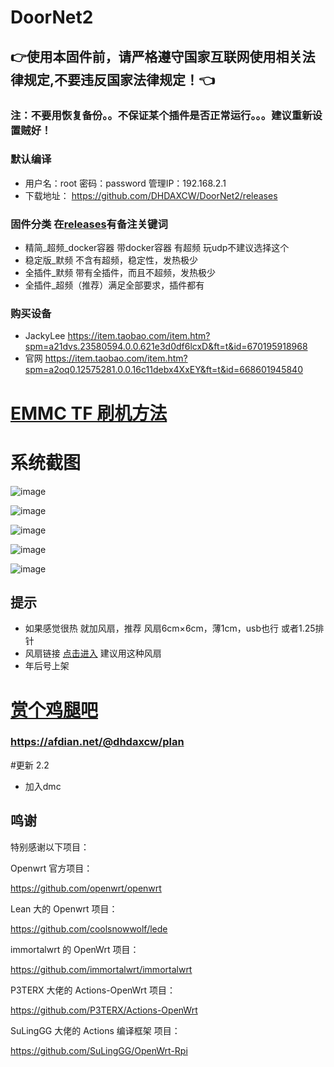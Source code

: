 # DoorNet2
## 👉使用本固件前，请严格遵守国家互联网使用相关法律规定,不要违反国家法律规定！👈

### 注：不要用恢复备份。。不保证某个插件是否正常运行。。。建议重新设置贼好！

### 默认编译  

- 用户名：root 密码：password  管理IP：192.168.2.1
- 下载地址： https://github.com/DHDAXCW/DoorNet2/releases
### 固件分类 在[releases](https://github.com/DHDAXCW/DoorNet2/releases)有备注关键词
- 精简_超频_docker容器 带docker容器 有超频 玩udp不建议选择这个
- 稳定版_默频 不含有超频，稳定性，发热极少
- 全插件_默频 带有全插件，而且不超频，发热极少
- 全插件_超频（推荐）满足全部要求，插件都有
### 购买设备
- JackyLee https://item.taobao.com/item.htm?spm=a21dvs.23580594.0.0.621e3d0df6lcxD&ft=t&id=670195918968
- 官网 https://item.taobao.com/item.htm?spm=a2oq0.12575281.0.0.16c11debx4XxEY&ft=t&id=668601945840

# [EMMC TF 刷机方法](https://github.com/DHDAXCW/DoorNet2/blob/main/emmc.md)

# 系统截图
![image](https://user-images.githubusercontent.com/74764072/150896000-83fdeb7c-7ddd-4ffa-a2dc-45a1d86a3849.png)

![image](https://user-images.githubusercontent.com/74764072/150896121-f24cd658-2a9f-49d0-9e88-ceaedd1bc67f.png)

![image](https://user-images.githubusercontent.com/74764072/150896194-92269903-6865-40aa-b227-d068ae067510.png)

![image](https://user-images.githubusercontent.com/74764072/150896256-f8603322-332b-4bea-bfe3-b2f7ab1cd29a.png)

![image](https://user-images.githubusercontent.com/74764072/150896333-71a0a2d5-a7a1-429b-a3d6-8824d4d279a0.png)


## 提示
 - 如果感觉很热  就加风扇，推荐 风扇6cm×6cm，薄1cm，usb也行 或者1.25排针
 - 风扇链接 [点击进入](https://s.click.taobao.com/t?e=m%3D2%26s%3Dd8Ack0Lbx8McQipKwQzePOeEDrYVVa64LKpWJ%2Bin0XJRAdhuF14FMXpyNmcFd6mT8sviUM61dt2T0mcOGN1M6FAj1gqltKaEfKzCcEr0EW0YuhTK3FPxiHMT7yc3NZrQKSOkJV8harV3phaPbavinqGCwVfdcN0wcSpj5qSCmbA%3D)  建议用这种风扇
 - 年后号上架
# [赏个鸡腿吧](https://afdian.net/@dhdaxcw/plan)
### https://afdian.net/@dhdaxcw/plan

#更新 2.2
- 加入dmc


## 鸣谢

特别感谢以下项目： 

Openwrt 官方项目：

<https://github.com/openwrt/openwrt>

Lean 大的 Openwrt 项目：

<https://github.com/coolsnowwolf/lede>

immortalwrt 的 OpenWrt 项目：

<https://github.com/immortalwrt/immortalwrt>

P3TERX 大佬的 Actions-OpenWrt 项目：

<https://github.com/P3TERX/Actions-OpenWrt>

SuLingGG 大佬的 Actions 编译框架 项目：

https://github.com/SuLingGG/OpenWrt-Rpi

